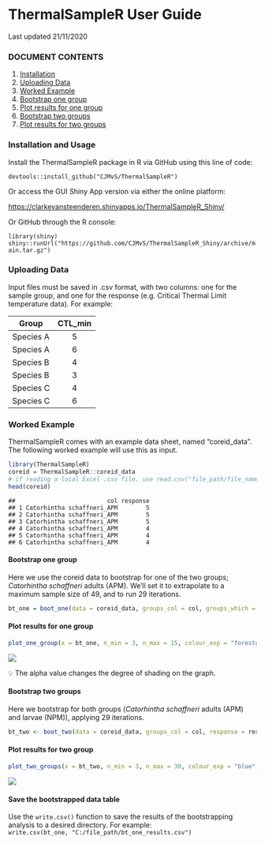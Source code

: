 ThermalSampleR User Guide
================
Last updated 21/11/2020

### DOCUMENT CONTENTS

1.  [Installation](#installation)
2.  [Uploading Data](#uploadingdata)
3.  [Worked Example](#worked_example)
4.  [Bootstrap one group](#bootstrap_one)
5.  [Plot results for one group](#plot_one)
6.  [Bootstrap two groups](#bootstrap_two)
7.  [Plot results for two groups](#plot_two)

### Installation and Usage <a name = "installation"></a>

Install the ThermalSampleR package in R via GitHub using this line of
code:

`devtools::install_github("CJMvS/ThermalSampleR")`

Or access the GUI Shiny App version via either the online platform:

<https://clarkevansteenderen.shinyapps.io/ThermalSampleR_Shiny/>

Or GitHub through the R console:

`library(shiny)`  
`shiny::runUrl("https://github.com/CJMvS/ThermalSampleR_Shiny/archive/main.tar.gz")`

### Uploading Data <a name = "uploadingdata"></a>

Input files must be saved in .csv format, with two columns: one for the
sample group, and one for the response (e.g. Critical Thermal Limit
temperature data). For example:

| Group     | CTL\_min |
| --------- | :------: |
| Species A |    5     |
| Species A |    6     |
| Species B |    4     |
| Species B |    3     |
| Species C |    4     |
| Species C |    6     |

### Worked Example <a name = "worked_example"></a>

ThermalSampleR comes with an example data sheet, named “coreid\_data”.
The following worked example will use this as input.

``` r
library(ThermalSampleR)
coreid = ThermalSampleR::coreid_data
# if reading a local Excel .csv file, use read.csv("file_path/file_name.csv")
head(coreid)
```

    ##                          col response
    ## 1 Catorhintha schaffneri_APM        5
    ## 2 Catorhintha schaffneri_APM        5
    ## 3 Catorhintha schaffneri_APM        5
    ## 4 Catorhintha schaffneri_APM        4
    ## 5 Catorhintha schaffneri_APM        4
    ## 6 Catorhintha schaffneri_APM        4

#### Bootstrap one group <a name = "bootstrap_one"></a>

Here we use the coreid data to bootstrap for one of the two groups;
*Catorhintha schaffneri* adults (APM). We’ll set it to extrapolate to a
maximum sample size of 49, and to run 29 iterations.

``` r
bt_one = boot_one(data = coreid_data, groups_col = col, groups_which = "Catorhintha schaffneri_APM", response = response, n_max = 49, iter = 29)
```

#### Plot results for one group <a name = "plot_one"></a>

``` r
plot_one_group(x = bt_one, n_min = 3, n_max = 15, colour_exp = "forestgreen", colour_extrap = "orange", legend.position = "right", alpha_val = 0.25)
```

![](Figs/unnamed-chunk-3-1.png)<!-- -->

:bulb: The alpha value changes the degree of shading on the graph.

#### Bootstrap two groups <a name = "bootstrap_two"></a>

Here we bootstrap for both groups (*Catorhintha schaffneri* adults (APM)
and larvae (NPM)), applying 29 iterations.

``` r
bt_two <- boot_two(data = coreid_data, groups_col = col, response = response, group1 = "Catorhintha schaffneri_APM", group2 = "Catorhintha schaffneri_NPM", n_max = 49, iter = 29)
```

#### Plot results for two group <a name = "plot_two"></a>

``` r
plot_two_groups(x = bt_two, n_min = 3, n_max = 30, colour_exp = "blue", colour_extrap = "red", legend.position = "right", alpha_val = 0.25)
```

![](Figs/unnamed-chunk-5-1.png)<!-- -->

#### Save the bootstrapped data table

Use the `write.csv()` function to save the results of the bootstrapping
analysis to a desired directory. For example:  
`write.csv(bt_one, "C:/file_path/bt_one_results.csv")`

